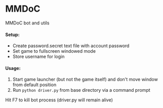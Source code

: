 MMDoC
=====

MMDoC bot and utils

#### Setup:

* Create password.secret text file with account password
* Set game to fullscreen windowed mode
* Store username for login

#### Usage:
1. Start game launcher (but not the game itself) and don't move window from default position
2. Run `python driver.py` from base directory via a command prompt

Hit F7 to kill bot process (driver.py will remain alive)
